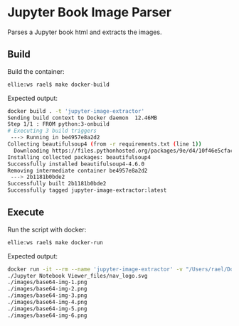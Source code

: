 # Jupyter Book Image Parser

Parses a Jupyter book html and extracts the images.

## Build

Build the container:

```bash
ellie:ws rael$ make docker-build
```

Expected output:

```bash
docker build . -t 'jupyter-image-extractor'
Sending build context to Docker daemon  12.46MB
Step 1/1 : FROM python:3-onbuild
# Executing 3 build triggers
 ---> Running in be4957e8a2d2
Collecting beautifulsoup4 (from -r requirements.txt (line 1))
  Downloading https://files.pythonhosted.org/packages/9e/d4/10f46e5cfac773e22707237bfcd51bbffeaf0a576b0a847ec7ab15bd7ace/beautifulsoup4-4.6.0-py3-none-any.whl (86kB)
Installing collected packages: beautifulsoup4
Successfully installed beautifulsoup4-4.6.0
Removing intermediate container be4957e8a2d2
 ---> 2b1181b0bde2
Successfully built 2b1181b0bde2
Successfully tagged jupyter-image-extractor:latest
```

## Execute

Run the script with docker:

```bash
ellie:ws rael$ make docker-run
```

Expected output:

```bash
docker run -it --rm --name 'jupyter-image-extractor' -v "/Users/rael/Documents/Code/python/ws:/code" -w /code 'jupyter-image-extractor' python jupyterImageSaver.py Jupyter\ Notebook\ Viewer.html
./Jupyter Notebook Viewer_files/nav_logo.svg
./images/base64-img-1.png
./images/base64-img-2.png
./images/base64-img-3.png
./images/base64-img-4.png
./images/base64-img-5.png
./images/base64-img-6.png
```